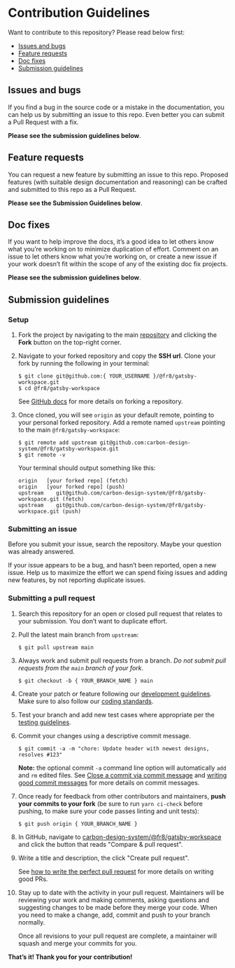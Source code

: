 # Contribution Guidelines

Want to contribute to this repository? Please read below first:

- [Issues and bugs](#issues-and-bugs)
- [Feature requests](#feature-requests)
- [Doc fixes](#doc-fixes)
- [Submission guidelines](#submission-guidelines)

## Issues and bugs

If you find a bug in the source code or a mistake in the documentation, you can
help us by submitting an issue to this repo. Even better you can submit a Pull
Request with a fix.

**Please see the submission guidelines below**.

## Feature requests

You can request a new feature by submitting an issue to this repo. Proposed
features (with suitable design documentation and reasoning) can be crafted and
submitted to this repo as a Pull Request.

**Please see the Submission Guidelines below**.

## Doc fixes

If you want to help improve the docs, it’s a good idea to let others know what
you’re working on to minimize duplication of effort. Comment on an issue to let
others know what you’re working on, or create a new issue if your work doesn’t
fit within the scope of any of the existing doc fix projects.

**Please see the submission guidelines below**.

## Submission guidelines

### Setup

1. Fork the project by navigating to the main
   [repository](https://github.com/carbon-design-system/@fr8/gatsby-workspace) and
   clicking the **Fork** button on the top-right corner.

2. Navigate to your forked repository and copy the **SSH url**. Clone your fork
   by running the following in your terminal:

   ```
   $ git clone git@github.com:{ YOUR_USERNAME }/@fr8/gatsby-workspace.git
   $ cd @fr8/gatsby-workspace
   ```

   See [GitHub docs](https://help.github.com/articles/fork-a-repo/) for more
   details on forking a repository.

3. Once cloned, you will see `origin` as your default remote, pointing to your
   personal forked repository. Add a remote named `upstream` pointing to the
   main `@fr8/gatsby-workspace`:

   ```
   $ git remote add upstream git@github.com:carbon-design-system/@fr8/gatsby-workspace.git
   $ git remote -v
   ```

   Your terminal should output something like this:

   ```
   origin	[your forked repo] (fetch)
   origin	[your forked repo] (push)
   upstream	   git@github.com/carbon-design-system/@fr8/gatsby-workspace.git (fetch)
   upstream	   git@github.com/carbon-design-system/@fr8/gatsby-workspace.git (push)
   ```

### Submitting an issue

Before you submit your issue, search the repository. Maybe your question was
already answered.

If your issue appears to be a bug, and hasn’t been reported, open a new issue.
Help us to maximize the effort we can spend fixing issues and adding new
features, by not reporting duplicate issues.

### Submitting a pull request

1. Search this repository for an open or closed pull request that relates to
   your submission. You don’t want to duplicate effort.

2. Pull the latest main branch from `upstream`:

   ```
   $ git pull upstream main
   ```

3. Always work and submit pull requests from a branch. _Do not submit pull
   requests from the `main` branch of your fork_.

   ```
   $ git checkout -b { YOUR_BRANCH_NAME } main
   ```

4. Create your patch or feature following our
   [development guidelines](/README.md#development). Make sure to also follow
   our [coding standards](#coding-standards).

5. Test your branch and add new test cases where appropriate per the
   [testing guidelines](#testing).

6. Commit your changes using a descriptive commit message.

   ```
   $ git commit -a -m "chore: Update header with newest designs, resolves #123"
   ```

   **Note:** the optional commit `-a` command line option will automatically
   `add` and `rm` edited files. See
   [Close a commit via commit message](https://help.github.com/articles/closing-issues-via-commit-messages/)
   and
   [writing good commit messages](https://github.com/erlang/otp/wiki/Writing-good-commit-messages)
   for more details on commit messages.

7. Once ready for feedback from other contributors and maintainers, **push your
   commits to your fork** (be sure to run `yarn ci-check` before pushing, to
   make sure your code passes linting and unit tests):

   ```
   $ git push origin { YOUR_BRANCH_NAME }
   ```

8. In GitHub, navigate to
   [carbon-design-system/@fr8/gatsby-workspace](https://github.com/carbon-design-system/@fr8/gatsby-workspace)
   and click the button that reads "Compare & pull request".

9. Write a title and description, the click "Create pull request".

   See
   [how to write the perfect pull request](https://github.com/blog/1943-how-to-write-the-perfect-pull-request)
   for more details on writing good PRs.

10. Stay up to date with the activity in your pull request. Maintainers will be
    reviewing your work and making comments, asking questions and suggesting
    changes to be made before they merge your code. When you need to make a
    change, add, commit and push to your branch normally.

    Once all revisions to your pull request are complete, a maintainer will
    squash and merge your commits for you.

**That’s it! Thank you for your contribution!**
